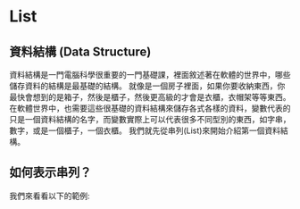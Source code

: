 # List
## 資料結構 (Data Structure)
資料結構是一門電腦科學很重要的一門基礎課，裡面敘述著在軟體的世界中，哪些儲存資料的結構是最基礎的結構。
就像是一個房子裡面，如果你要收納東西，你最快會想到的是箱子，然後是櫃子，然後更高級的才會是衣櫃，衣帽架等等東西。
在軟體世界中，也需要這些很基礎的資料結構來儲存各式各樣的資料，變數代表的只是一個資料結構的名字，而變數實際上可以代表很多不同型別的東西，如字串，數字，或是一個櫃子，一個衣櫃。
我們就先從串列(List)來開始介紹第一個資料結構。

## 如何表示串列？
我們來看看以下的範例:
```python

```